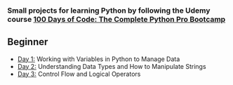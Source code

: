 ### Small projects for learning Python by following the Udemy course [100 Days of Code: The Complete Python Pro Bootcamp](https://www.udemy.com/course/100-days-of-code/)


## Beginner 
- [Day 1:](https://github.com/narcisabadea/100-days-of-code-python/tree/main/Day1) Working with Variables in Python to Manage Data
- [Day 2:](https://github.com/narcisabadea/100-days-of-code-python/tree/main/Day2) Understanding Data Types and How to Manipulate Strings
- [Day 3:](https://github.com/narcisabadea/100-days-of-code-python/tree/main/Day3) Control Flow and Logical Operators
<!-- - [Day 4:](https://github.com/narcisabadea/100-days-of-code-python/tree/main/day4) Randomisation and Python Lists
- [Day 5:](https://github.com/narcisabadea/100-days-of-code-python/tree/main/day5) Python Loops
- [Day 6:](https://github.com/narcisabadea/100-days-of-code-python/tree/main/day6) Python Functions & Karel
- [Day 7:](https://github.com/narcisabadea/100-days-of-code-python/tree/main/day7) Hangman
- [Day 8:](https://github.com/narcisabadea/100-days-of-code-python/tree/main/day8) Function Parameters & Caesar Cipher
- [Day 9:](https://github.com/narcisabadea/100-days-of-code-python/tree/main/day9) Dictionaries, Nesting and the Secret Auction
- [Day 10:](https://github.com/narcisabadea/100-days-of-code-python/tree/main/day10) Functions with Outputs
- [Day 11:](https://github.com/narcisabadea/100-days-of-code-python/tree/main/day11) The Blackjack Capstone Project
- [Day 12:](https://github.com/narcisabadea/100-days-of-code-python/tree/main/day12) Scope & Number Guessing Game
- [Day 13:](https://github.com/narcisabadea/100-days-of-code-python/tree/main/day13) Debugging: How to Find and Fix Errors in your Code
- [Day 14:](https://github.com/narcisabadea/100-days-of-code-python/tree/main/day14) Higher Lower Game Project

## Intermediate
- [Day 15:](https://github.com/narcisabadea/100-days-of-code-python/tree/main/day15) Local Development Environment Setup & the Coffee Machine
- [Day 16:](https://github.com/narcisabadea/100-days-of-code-python/tree/main/day16) Object Oriented Programming (OOP)
- [Day 17:](https://github.com/narcisabadea/100-days-of-code-python/tree/main/day17) The Quiz Project & The Benefits of OOP
- [Day 18:](https://github.com/narcisabadea/100-days-of-code-python/tree/main/day18) Turtle & the Graphical User Interface (GUI)
- [Day 19:](https://github.com/narcisabadea/100-days-of-code-python/tree/main/day19) Instances, State and Higher Order Functions
- [Day 20:](https://github.com/narcisabadea/100-days-of-code-python/tree/main/day20) Build the Snake Game Part 1: Animation & Coordinates
- [Day 21:](https://github.com/narcisabadea/100-days-of-code-python/tree/main/day21) Build the Snake Game Part 2: Inheritance & List Slicing
- [Day 22:](https://github.com/narcisabadea/100-days-of-code-python/tree/main/day22) Build Pong: The Famous Arcade Game
- [Day 23:](https://github.com/narcisabadea/100-days-of-code-python/tree/main/day23) The Turtle Crossing Capstone Project
- [Day 24:](https://github.com/narcisabadea/100-days-of-code-python/tree/main/day24) Files, Directories and Paths
- [Day 25:](https://github.com/narcisabadea/100-days-of-code-python/tree/main/day25) Working with CSV Data and the Pandas Library
- [Day 26:](https://github.com/narcisabadea/100-days-of-code-python/tree/main/day26) List Comprehension and the Nato Alphabet
- [Day 27:](https://github.com/narcisabadea/100-days-of-code-python/tree/main/day27) Tkinter, *args, **kwargs and Creating GUI Programs
- [Day 28:](https://github.com/narcisabadea/100-days-of-code-python/tree/main/day28) Tkinter, Dynamic Typing and the Pomodoro GUI Application
- [Day 29:](https://github.com/narcisabadea/100-days-of-code-python/tree/main/day29) Building a Password Manager GUI App with Tkinter
- [Day 30:](https://github.com/narcisabadea/100-days-of-code-python/tree/main/day30) Errors, Exceptions and JSON Data: Improving the Password Manager
- [Day 31:](https://github.com/narcisabadea/100-days-of-code-python/tree/main/day31) Flash Card App Capstone Project

## Intermediate+
- [Day 32:](https://github.com/narcisabadea/100-days-of-code-python/tree/main/day32) Send Email (smtplib) & Manage Dates (datetime) - Automated Birthday Wisher
- [Day 33:](https://github.com/narcisabadea/100-days-of-code-python/tree/main/day33) API Endpoints & API Parameters - ISS Overhead Notifier
- [Day 34:](https://github.com/narcisabadea/100-days-of-code-python/tree/main/day34) API Practice - Creating a GUI Quiz App
- [Day 35:](https://github.com/narcisabadea/100-days-of-code-python/tree/main/day35) Keys, Authentication & Environment Variables - Telegram Rain Notifier
- [Day 36:](https://github.com/narcisabadea/100-days-of-code-python/tree/main/day36) Stock Trading News Alert Project
- [Day 37:](https://github.com/narcisabadea/100-days-of-code-python/tree/main/day37) Habit Tracking Project: API Post Requests & Headers
- [Day 38:](https://github.com/narcisabadea/100-days-of-code-python/tree/main/day38) Workout Tracking Using Google Sheets
- [Day 39:](https://github.com/narcisabadea/100-days-of-code-python/tree/main/day39) Capstone Part 1: Flight Deal Finder
- [Day 40:](https://github.com/narcisabadea/100-days-of-code-python/tree/main/day40) Capstone Part 2: Flight Club
- [Day 41:](https://github.com/narcisabadea/100-days-of-code-python/tree/main/day41) Introduction to HTML
- [Day 42:](https://github.com/narcisabadea/100-days-of-code-python/tree/main/day42) Intermediate HTML
- [Day 43:](https://github.com/narcisabadea/100-days-of-code-python/tree/main/day43) Introduction to CSS
- [Day 44:](https://github.com/narcisabadea/100-days-of-code-python/tree/main/day44) Intermediate CSS
- [Day 45:](https://github.com/narcisabadea/100-days-of-code-python/tree/main/day45) Web Scraping with Beautiful Soup
- [Day 46:](https://github.com/narcisabadea/100-days-of-code-python/tree/main/day46) Create a Spotify Playlist Using The Musical Time Machine
- [Day 47:](https://github.com/narcisabadea/100-days-of-code-python/tree/main/day47) Create an Automated Amazon Price Tracker
- [Day 48:](https://github.com/narcisabadea/100-days-of-code-python/tree/main/day48) Selenium Webdriver Browser and Game Playing Bot
- [Day 49:](https://github.com/narcisabadea/100-days-of-code-python/tree/main/day49) Automating Job Applications on LinkedIn
- [Day 50:](https://github.com/narcisabadea/100-days-of-code-python/tree/main/day50) Auto Tinder Swiping Bot
- [Day 51:](https://github.com/narcisabadea/100-days-of-code-python/tree/main/day51) Internet Speed Twitter Complaint Bot
- [Day 52:](https://github.com/narcisabadea/100-days-of-code-python/tree/main/day52) Instagram Follower Bot
- [Day 53:](https://github.com/narcisabadea/100-days-of-code-python/tree/main/day53) Web Scraping Capstone - Data Entry Job Automation
- [Day 54:](https://github.com/narcisabadea/100-days-of-code-python/tree/main/day54) Introduction to Web Development with Flask
- [Day 55:](https://github.com/narcisabadea/100-days-of-code-python/tree/main/day55) HTML & URL Parsing in Flask and the Higher Lower Game
- [Day 56:](https://github.com/narcisabadea/100-days-of-code-python/tree/main/day56) Rendering HTML/Static Files and Using Website Templates
- [Day 57:](https://github.com/narcisabadea/100-days-of-code-python/tree/main/day57) Templating with Jinja in Flask Applications
- [Day 58:](https://github.com/narcisabadea/100-days-of-code-python/tree/main/day58) Web Foundation Boostrap

## Advanced
- [Day 59:](https://github.com/narcisabadea/100-days-of-code-python/tree/main/day59) Blog Capstone Project Part 2 - Adding Styling
- [Day 60:](https://github.com/narcisabadea/100-days-of-code-python/tree/main/day60) Make POST Requests with Flask and HTML Forms
- [Day 61:](https://github.com/narcisabadea/100-days-of-code-python/tree/main/day61) Building Advanced Forms with Flask-WTForms
- [Day 62:](https://github.com/narcisabadea/100-days-of-code-python/tree/main/day62) Flask, WTForms, Bootstrap, and CSV - Coffee & Wifi Project
- [Day 63:](https://github.com/narcisabadea/100-days-of-code-python/tree/main/day63) Databases and with SQLite and SQLAlchemy
- [Day 64:](https://github.com/narcisabadea/100-days-of-code-python/tree/main/day64) My Top 10 Movies Website
- [Day 65:](https://github.com/narcisabadea/100-days-of-code-python/tree/main/day65) How to Create a Website That People Will Love
- [Day 66:](https://github.com/narcisabadea/100-days-of-code-python/tree/main/day66) Building Your Own API with RESTful Routing
- [Day 67:](https://github.com/narcisabadea/100-days-of-code-python/tree/main/day67) Blog Capstone Project Part 3 - RESTful Routing
- [Day 68:](https://github.com/narcisabadea/100-days-of-code-python/tree/main/day68) Authentication with Flask
- [Day 69:](https://github.com/narcisabadea/100-days-of-code-python/tree/main/day69) Blog Capstone Project Part 4 - Adding Users
- [Day 70:](https://github.com/narcisabadea/100-days-of-code-python/tree/main/day70) Deploying Your Web Application with Heroku
- [Day 71:](https://github.com/narcisabadea/100-days-of-code-python/tree/main/day71) Data Exploration with Pandas: College Major vs. Your Salary
- [Day 72:](https://github.com/narcisabadea/100-days-of-code-python/tree/main/day72) Data Visualisation with Matplotlib: Programming Languages
- [Day 73:](https://github.com/narcisabadea/100-days-of-code-python/tree/main/day73) Aggregate & Marge Data with Pandas: Analyse the Lego Dataset
- [Day 74:](https://github.com/narcisabadea/100-days-of-code-python/tree/main/day74) Google Trends Data: Resampling and Visualising Time Series
- [Day 75:](https://github.com/narcisabadea/100-days-of-code-python/tree/main/day75) Beautiful Plotly Charts & Analysing the Android App Store
- [Day 76:](https://github.com/narcisabadea/100-days-of-code-python/tree/main/day76) Computation with NumPy and N-Dimensional Arrays
- [Day 77:](https://github.com/narcisabadea/100-days-of-code-python/tree/main/day77) Linear Regression and Data Visualisation with Seaborn
- [Day 78:](https://github.com/narcisabadea/100-days-of-code-python/tree/main/day78) Analysing the Nobel Prize with Plotly, Matplotlib & Seaborn
- [Day 79:](https://github.com/narcisabadea/100-days-of-code-python/tree/main/day79) The Tragic Discovery of Handwashing: t-Tests & Distributions
- [Day 80:](https://github.com/narcisabadea/100-days-of-code-python/tree/main/day80) Capstone Project - Predict House Prices

## Professional Portfolio Projects
- [Day 81:](https://github.com/narcisabadea/100-days-of-code-python/tree/main/day81) Text to Morse Code Converter
- [Day 82:](https://github.com/narcisabadea/100-days-of-code-python/tree/main/day82) Portfolio Website
- [Day 83:](https://github.com/narcisabadea/100-days-of-code-python/tree/main/day83) Tic Tac Toe
- [Day 84:](https://github.com/narcisabadea/100-days-of-code-python/tree/main/day84) Image Watermarking Desktop App
- [Day 85:](https://github.com/narcisabadea/100-days-of-code-python/tree/main/day85) Typing Speed Test App
- [Day 86:](https://github.com/narcisabadea/100-days-of-code-python/tree/main/day86) Breakout: The Famous Arcade Game
- [Day 87:](https://github.com/narcisabadea/100-days-of-code-python/tree/main/day87) Cafe and Wifi Website
- [Day 88:](https://github.com/narcisabadea/100-days-of-code-python/tree/main/day88) To Do Agenda App
- [Day 89:](https://github.com/narcisabadea/100-days-of-code-python/tree/main/day89) Disappearing Text Writing App
- [Day 90:](https://github.com/narcisabadea/100-days-of-code-python/tree/main/day90) Convert PDF to Audiobook
- [Day 91:](https://github.com/narcisabadea/100-days-of-code-python/tree/main/day91) Image to Color List
- [Day 92:](https://github.com/narcisabadea/100-days-of-code-python/tree/main/day92) Amazon Canada Web Scraper
- [Day 93:](https://github.com/narcisabadea/100-days-of-code-python/tree/main/day93) Google Dinosaur Game Bot
- [Day 94:](https://github.com/narcisabadea/100-days-of-code-python/tree/main/day94) Space Invaders
- [Day 95:](https://github.com/narcisabadea/100-days-of-code-python/tree/main/day95) Custom API
- [Day 96:](https://github.com/narcisabadea/100-days-of-code-python/tree/main/day96) An Online Shop
- [Day 97:](https://github.com/narcisabadea/100-days-of-code-python/tree/main/day97) Percentage Calculator
- [Day 98:](https://github.com/narcisabadea/100-days-of-code-python/tree/main/day98) Analyzing and Visualizing the Space Race
- [Day 99:](https://github.com/narcisabadea/100-days-of-code-python/tree/main/day99) Analyzing Deaths Involving Police in the United States
- [Day 100:](https://github.com/narcisabadea/100-days-of-code-python/tree/main/day100) Predicting Earnings using Multivariable Regression

## Tools and Technologies Covered
- Python 3
- PyCharm, Jupyter Notebook, Google Colab
- Python Scripting and Automation
- Python Game Development
- Web Scraping
- Beautiful Soup
- Selenium Web Driver
- Request
- WTForms
- Data Science
- Pandas
- NumPy
- Matplotlib
- Plotly
- Scikit learn
- Seaborn
- Turtle
- Python GUI Desktop App Development
- Tkinter
- Front-End Web Development
- HTML 5
- CSS 3
- Bootstrap 4
- Bash Command Line
- Git, GitHub and Version Control
- Backend Web Development
- Flask
- REST
- APIs
- Databases
- SQL
- SQLite
- PostgreSQL
- Authentication
- Web Design
- Deployment with GitHub Pages, Heroku and GUnicorn -->